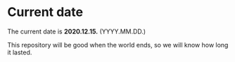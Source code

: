 # Current date

The current date is **2020.12.15.** (YYYY.MM.DD.)

This repository will be good when the world ends, so we will know how long it lasted.